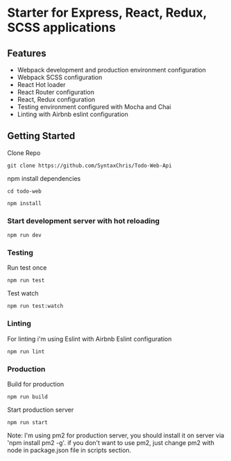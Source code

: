 # Starter for Express, React, Redux, SCSS applications

## Features

- Webpack development and production environment configuration
- Webpack SCSS configuration
- React Hot loader
- React Router configuration
- React, Redux configuration
- Testing environment configured with Mocha and Chai
- Linting with Airbnb eslint configuration

## Getting Started

Clone Repo

````
git clone https://github.com/SyntaxChris/Todo-Web-Api
````

npm install dependencies

````
cd todo-web

npm install
````

### Start development server with hot reloading

````
npm run dev
````

### Testing

Run test once

````
npm run test
````

Test watch

````
npm run test:watch
````

### Linting

For linting i'm using Eslint with Airbnb Eslint configuration

````
npm run lint
````

### Production

Build for production

````
npm run build
````

Start production server

````
npm run start
````

Note: I'm using pm2 for production server, you should install it on server via 'npm install pm2 -g'.
if you don't want to use pm2, just change pm2 with node in package.json file in scripts section.


